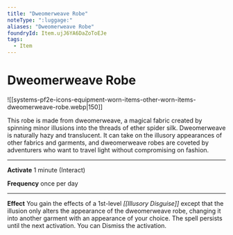 ```yaml
---
title: "Dweomerweave Robe"
noteType: ":luggage:"
aliases: "Dweomerweave Robe"
foundryId: Item.ujJ6YA6DaZoToEJe
tags:
  - Item
---
```


# Dweomerweave Robe
![[systems-pf2e-icons-equipment-worn-items-other-worn-items-dweomerweave-robe.webp|150]]

This robe is made from dweomerweave, a magical fabric created by spinning minor illusions into the threads of ether spider silk. Dweomerweave is naturally hazy and translucent. It can take on the illusory appearances of other fabrics and garments, and dweomerweave robes are coveted by adventurers who want to travel light without compromising on fashion.

* * *

**Activate** 1 minute (Interact)

**Frequency** once per day

* * *

**Effect** You gain the effects of a 1st-level _[[Illusory Disguise]]_ except that the illusion only alters the appearance of the dweomerweave robe, changing it into another garment with an appearance of your choice. The spell persists until the next activation. You can Dismiss the activation.
